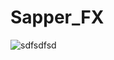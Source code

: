 # Sapper_FX
![sdfsdfsd](https://user-images.githubusercontent.com/84266445/155039171-085db6e5-6360-4805-9d50-0927d49b1726.png)
